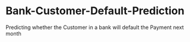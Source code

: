 # Bank-Customer-Default-Prediction
Predicting whether the Customer in a bank will default the Payment next month
